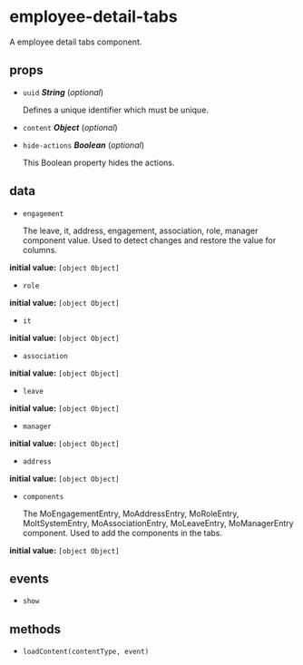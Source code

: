 # employee-detail-tabs 

A employee detail tabs component. 

## props 

- `uuid` ***String*** (*optional*) 

  Defines a unique identifier which must be unique. 

- `content` ***Object*** (*optional*) 

- `hide-actions` ***Boolean*** (*optional*) 

  This Boolean property hides the actions. 

## data 

- `engagement` 

  The leave, it, address, engagement, association, role, manager component value.
  Used to detect changes and restore the value for columns. 

**initial value:** `[object Object]` 

- `role` 

**initial value:** `[object Object]` 

- `it` 

**initial value:** `[object Object]` 

- `association` 

**initial value:** `[object Object]` 

- `leave` 

**initial value:** `[object Object]` 

- `manager` 

**initial value:** `[object Object]` 

- `address` 

**initial value:** `[object Object]` 

- `components` 

  The MoEngagementEntry, MoAddressEntry, MoRoleEntry, MoItSystemEntry,
  MoAssociationEntry, MoLeaveEntry, MoManagerEntry component.
  Used to add the components in the tabs. 

**initial value:** `[object Object]` 

## events 

- `show` 

## methods 

- `loadContent(contentType, event)` 

